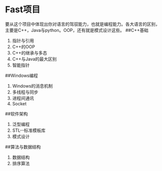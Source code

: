 # Fast项目
要从这个项目中体现出你对语言的驾驭能力，也就是编程能力。各大语言的区别，主要是C++，Java与python。OOP，还有就是模式设计这些。 
##C++基础
1. 指针与引用
2. C++的OOP
3. C++的继承与多态
4. C++与Java的最大区别
5. 智能指针

##Windows编程
1. Windows的消息机制
2. 多线程与同步
3. 进程间通讯
4. Socket

##软件架构
1. 泛型编程
2. STL--标准模板库
3. 模式设计

##算法与数据结构
1. 数据结构
2. 排序算法

